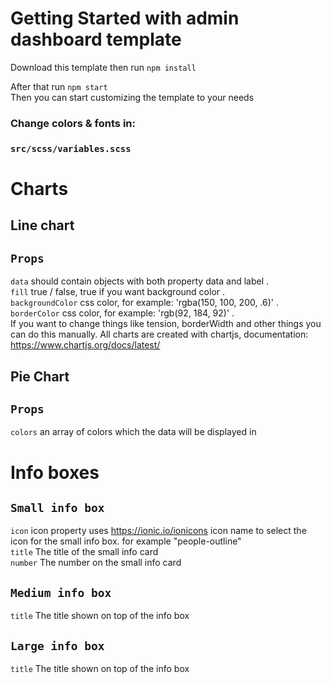 # Getting Started with admin dashboard template
Download this template then run `npm install`

After that run `npm start` \
Then you can start customizing the template to your needs

### Change colors & fonts in:
### `src/scss/variables.scss`

# Charts
## Line chart

## `Props`
`data` should contain objects with both property data and label .\
`fill` true / false, true if you want background color .\
`backgroundColor` css color, for example: 'rgba(150, 100, 200, .6)' .\
`borderColor` css color, for example: 'rgb(92, 184, 92)' .\
If you want to change things like tension, borderWidth and other things you can do this manually. All charts are created with chartjs, documentation: https://www.chartjs.org/docs/latest/


## Pie Chart 

## `Props`
`colors` an array of colors which the data will be displayed in

# Info boxes
## `Small info box`

`icon` icon property uses https://ionic.io/ionicons icon name to select the icon for the small info box. for example "people-outline" \
`title` The title of the small info card \
`number` The number on the small info card

## `Medium info box`

`title` The title shown on top of the info box

## `Large info box`

`title` The title shown on top of the info box

